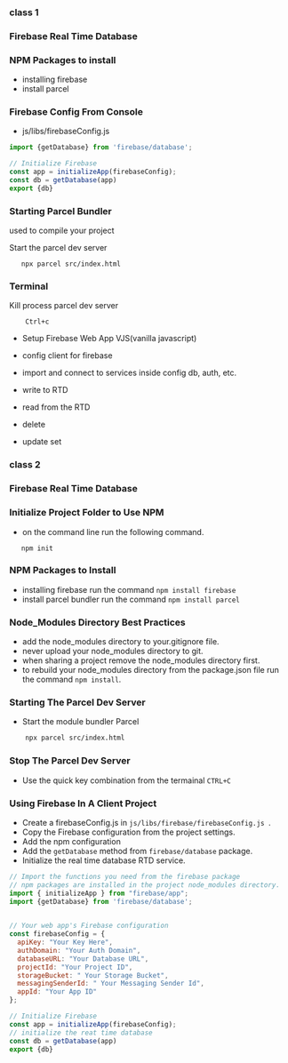 ### class 1
### Firebase Real Time Database

### NPM Packages to install
- installing firebase
- install parcel 

### Firebase Config From Console
- js/libs/firebaseConfig.js
```javascript
import {getDatabase} from 'firebase/database';

// Initialize Firebase
const app = initializeApp(firebaseConfig);
const db = getDatabase(app)
export {db}
```

### Starting Parcel Bundler
used to compile your project

Start the parcel dev server
```npm
   npx parcel src/index.html
```


### Terminal
Kill process parcel dev server
```
    Ctrl+c
```

- Setup Firebase Web App VJS(vanilla javascript)
- config client for firebase
- import and connect to services inside config db, auth, etc.
- write to RTD
- read from the RTD

- delete
- update set




### class 2
###  Firebase Real Time Database

### Initialize Project Folder to Use NPM 
- on the command line run the following command.
```npm
   npm init
```
 


### NPM Packages to Install
- installing firebase run the command ``` npm install firebase ```
- install parcel bundler run the command ``` npm install parcel ```


### Node_Modules Directory Best Practices
- add the node_modules directory to your.gitignore file.
- never upload your node_modules directory to git.
- when sharing a project remove the node_modules directory first.
- to rebuild your node_modules directory from the package.json file run the command ``` npm install ```.




### Starting The Parcel Dev Server
- Start the module bundler Parcel
```bash
    npx parcel src/index.html
```

### Stop The Parcel Dev Server
- Use the quick key combination from the termainal ```CTRL+C```
 



### Using Firebase In A Client Project
- Create a firebaseConfig.js in ```js/libs/firebase/firebaseConfig.js ```. 
- Copy the Firebase configuration from the project settings.
- Add the npm configuration
- Add the ```getDatabase``` method from ```firebase/database``` package.
- Initialize the real time database RTD service.
 

```javascript
// Import the functions you need from the firebase package
// npm packages are installed in the project node_modules directory.
import { initializeApp } from "firebase/app";
import {getDatabase} from 'firebase/database';
 

// Your web app's Firebase configuration
const firebaseConfig = {
  apiKey: "Your Key Here",
  authDomain: "Your Auth Domain",
  databaseURL: "Your Database URL",
  projectId: "Your Project ID",
  storageBucket: " Your Storage Bucket",
  messagingSenderId: " Your Messaging Sender Id",
  appId: "Your App ID"
};

// Initialize Firebase
const app = initializeApp(firebaseConfig);
// initialize the reat time database
const db = getDatabase(app)
export {db}
```



